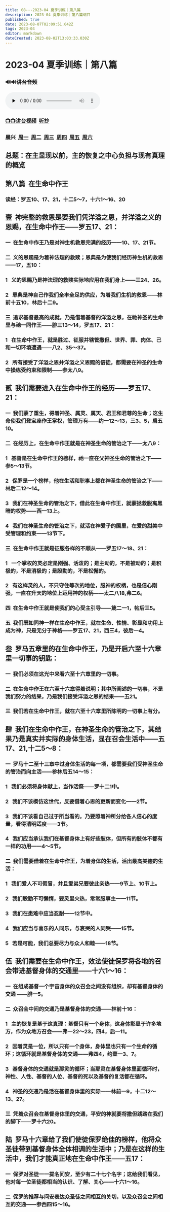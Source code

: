 ```yaml
---
title: 08---2023-04 夏季训练｜第八篇
description: 2023-04 夏季训练｜第八篇纲目
published: true
date: 2023-08-07T02:09:51.042Z
tags: 2023-04
editor: markdown
dateCreated: 2023-08-02T13:03:33.030Z
---
```


# 2023-04 夏季训练｜第八篇
### 🔊🔊讲台音频
<audio id="audio" controls="" preload="none">
      <source id="mp3" src="/2023-04/msg/2023-07-st-msg08-c.mp3">
</audio>

### [📺📺讲台视频](https://1p8pyp-my.sharepoint.com/:v:/g/personal/sundanaizhu_1p8pyp_onmicrosoft_com/EfVvHASW-5VKquWLKTHYZb8BE00swgxGuWwmPuZLenGykQ?e=GSF1f1)&nbsp;&nbsp;[听抄](/home/2023-04/2023-04-08/tc)
### 晨兴&nbsp;&nbsp;[周一](/home/2023-04/2023-04-08/w8d1)&nbsp;&nbsp;[周二](/home/2023-04/2023-04-08/w8d2)&nbsp;&nbsp;[周三](/home/2023-04/2023-04-08/w8d3)&nbsp;&nbsp;[周四](/home/2023-04/2023-04-08/w8d4)&nbsp;&nbsp;[周五](/home/2023-04/2023-04-08/w8d5)&nbsp;&nbsp;[周六](/home/2023-04/2023-04-08/w8d6)

## 总题：在主显现以前，主的恢复之中心负担与现有真理的概览

## **第八篇  在生命中作王**

### 读经：罗五10、17、21，十二5～7，十六1～16、20

## **壹  神完整的救恩是要我们凭洋溢之恩，并洋溢之义的恩赐，在生命中作王——罗五17、21：**

### 一  在生命中作王乃是对神生机救恩完满的经历——10、17、21节。

### 二  义的恩赐是为着神法理的救赎；恩典是为使我们经历神生机的救恩——17，五10：

### 1   义的恩赐乃是神法理的救赎实际地应用在我们身上——三24、26。

### 2   恩典是神自己作我们全丰全足的供应，为着我们生机的救恩——林前十五10，林后十二9。

### 三  追求基督最高的成就，乃是借着基督的洋溢之恩，在祂神圣的生命里与祂一同作王——腓三13～14，罗五17、21：

### 1   在生命中作王，就是胜过、征服并辖管撒但、世界、罪、肉体、己和一切环境遭遇——八2、35～37。

### 2   所有接受了洋溢之恩并洋溢之义恩赐的信徒，都需要在神圣的生命中操练受约束和限制——参太八9。

## **贰  我们需要进入在生命中作王的经历——罗五17、21：**

### 一  我们蒙了重生，得着神圣、属灵、属天、君王和君尊的生命；这生命使我们登宝座作王掌权，管理万有——约一12～13，三3、5，启五10。

### 二  在经历上，在生命中作王就是在神圣生命的管治之下——太八9：

### 1   基督是在生命中作王的榜样，祂一直在父神圣生命的管治之下——参5～13节。

### 2   保罗是一个榜样，他在生活和职事上都在神圣生命的管治之下——林后二12～14。

### 3   我们在神圣生命的管治之下，借此在生命中作王，就蒙拯救脱离黑暗的权势——西一13上。

### 4   我们在神圣生命的管治之下，就活在神爱子的国里，在爱的甜美中受管理和约束——13节下。

### 三  在生命中作王就是征服各样的不顺从——罗五17～18、21：

### 1   一个掌权的灵必定是刚强、活泼的；是主动的，不是被动的；是积极的，不是消极的；是殷勤的，不是松懈的。

### 2   有这样灵的人，不只守住等次的地位，服神的权柄，也是信心刚强，一直在升天的地位上运用神的权柄——太二八18,弗二6。

### 四  在生命中作王就是使我们的心受主引导——箴二一1，帖后三5。

### 五  我们既如同神一样在生命中作王，就在生命、性情、彰显和功用上成为神，只是无分于神格——罗五17、21，西三4，彼后一4。

## **叁  罗马五章里的在生命中作王，乃是开启六至十六章里一切事的钥匙：**

### 一  我们必须在这光中来看六至十六章里的一切事。

### 二  在生命中作王在六至十六章得着说明；其中所阐述的一切事，不是我们努力的结果，乃是我们接受洋溢之恩的结果——五21。

### 三  我们若在生命中作王，就在六至十六章里所陈明的一切事上有分。

## **肆  我们在生命中作王，在神圣生命的管治之下，其结果乃是真实并实际的身体生活，显在召会生活中——五17、21,十二5～8：**

### 一  罗马十二至十三章中过身体生活的每一项，都需要我们受神圣生命的管治而向主活——参林后五14～15：

### 1   我们必须将身体献上，当作活祭——罗十二1中。

### 2   我们不该模仿这世代，反要借着心思的更新而变化——2节。

### 3   我们不该看自己过于所当看的，乃要照着神所分给各人信心的度量，看得清明适度——3节。

### 4   我们应当承认我们在基督身体上有好些肢体，但所有的肢体不都有一样的功用——4～5节。

### 二  我们需要借着在生命中作王，为着身体的生活，活出最高美德的生活：

### 1   我们爱人不可假冒，并且爱弟兄要彼此亲热——9节上、10节上。

### 2   我们殷勤不可懒惰，要灵里火热，常常服事主——11节。

### 3   我们在患难中应当忍耐——12节中。

### 4   我们应当与喜乐的人同乐，与哀哭的人同哭——15节。

### 5   若是可能，我们总要尽力与众人和睦——18节。

## **伍  我们需要在生命中作王，效法使徒保罗将各地的召会带进基督身体的交通里——十六1～16：**

### 一  在组成基督一个宇宙身体的众召会之间没有组织，却有基督身体的交通 ——腓一5。

### 二  众召会中间的交通乃是基督身体的交通——林前十16：

### 1   主的恢复是基于这真理：基督只有一个身体，这身体彰显于许多地方，作为众地方召会——弗一22～23，四4，启一11。

### 2   因着灵是一位，所以只有一个身体，身体里也只有一个生命的循环；这循环就是基督身体的交通——弗四4，约壹一3、7。

### 3   基督身体的交通就是那灵的循环；当那灵在基督身体里面循环时，神性、人性、基督的人位、基督的死以及基督的复活都在循环。

### 4   神圣的交通乃是活在基督身体里的实际——林前一9，十二12～13、27。

### 三  凭着众召会在基督身体里的交通，平安的神就要将撒但践踏在我们的脚下——罗十六20。

## **陆  罗马十六章给了我们使徒保罗绝佳的榜样，他将众圣徒带到基督身体全体相调的生活中；乃是在这样的生活中，我们才能真正地在生命中作王——五17：**

### 一  保罗对圣徒一一提名问安，至少有二十七个名字；这给我们看见，他对每一位圣徒都相当的认识、了解、关心——十六1～16。

### 二  保罗的推荐与问安表达众圣徒之间相互的关切，以及众召会之间相互的交通——参西四15～16。